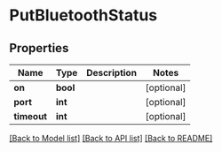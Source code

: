 # PutBluetoothStatus

## Properties
Name | Type | Description | Notes
------------ | ------------- | ------------- | -------------
**on** | **bool** |  | [optional] 
**port** | **int** |  | [optional] 
**timeout** | **int** |  | [optional] 

[[Back to Model list]](../README.md#documentation-for-models) [[Back to API list]](../README.md#documentation-for-api-endpoints) [[Back to README]](../README.md)

